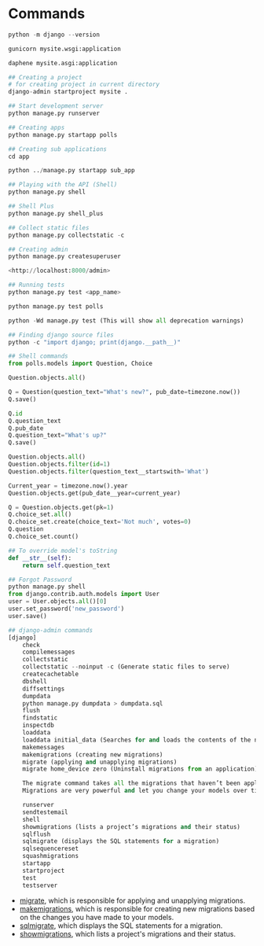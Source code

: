 # Commands

```python
python -m django --version

gunicorn mysite.wsgi:application

daphene mysite.asgi:application

## Creating a project
# for creating project in current directory
django-admin startproject mysite .

## Start development server
python manage.py runserver

## Creating apps
python manage.py startapp polls

## Creating sub applications
cd app

python ../manage.py startapp sub_app

## Playing with the API (Shell)
python manage.py shell

## Shell Plus
python manage.py shell_plus

## Collect static files
python manage.py collectstatic -c

## Creating admin
python manage.py createsuperuser

<http://localhost:8000/admin>

## Running tests
python manage.py test <app_name>

python manage.py test polls

python -Wd manage.py test (This will show all deprecation warnings)

## Finding django source files
python -c "import django; print(django.__path__)"

## Shell commands
from polls.models import Question, Choice

Question.objects.all()

Q = Question(question_text="What's new?", pub_date=timezone.now())
Q.save()

Q.id
Q.question_text
Q.pub_date
Q.question_text="What's up?"
Q.save()

Question.objects.all()
Question.objects.filter(id=1)
Question.objects.filter(question_text__startswith='What')

Current_year = timezone.now().year
Question.objects.get(pub_date__year=current_year)

Q = Question.objects.get(pk=1)
Q.choice_set.all()
Q.choice_set.create(choice_text='Not much', votes=0)
Q.question
Q.choice_set.count()

## To override model's toString
def __str__(self):
    return self.question_text

## Forgot Password
python manage.py shell
from django.contrib.auth.models import User
user = User.objects.all()[0]
user.set_password('new_password')
user.save()

## django-admin commands
[django]
    check
    compilemessages
    collectstatic
    collectstatic --noinput -c (Generate static files to serve)
    createcachetable
    dbshell
    diffsettings
    dumpdata
    python manage.py dumpdata > dumpdata.sql
    flush
    findstatic
    inspectdb
    loaddata
    loaddata initial_data (Searches for and loads the contents of the named fixture into the database)
    makemessages
    makemigrations (creating new migrations)
    migrate (applying and unapplying migrations)
    migrate home_device zero (Uninstall migrations from an application)

    The migrate command takes all the migrations that haven’t been applied (Django tracks which ones are applied using a special table in your database called django_migrations) and runs them against your database - essentially, synchronizing the changes you made to your models with the schema in the database.
    Migrations are very powerful and let you change your models over time, as you develop your project, without the need to delete your database or tables and make new ones - it specializes in upgrading your database live, without losing data.

    runserver
    sendtestemail
    shell
    showmigrations (lists a project’s migrations and their status)
    sqlflush
    sqlmigrate (displays the SQL statements for a migration)
    sqlsequencereset
    squashmigrations
    startapp
    startproject
    test
    testserver
```

- [migrate](https://docs.djangoproject.com/en/3.2/ref/django-admin/#django-admin-migrate), which is responsible for applying and unapplying migrations.
- [makemigrations](https://docs.djangoproject.com/en/3.2/ref/django-admin/#django-admin-makemigrations), which is responsible for creating new migrations based on the changes you have made to your models.
- [sqlmigrate](https://docs.djangoproject.com/en/3.2/ref/django-admin/#django-admin-sqlmigrate), which displays the SQL statements for a migration.
- [showmigrations](https://docs.djangoproject.com/en/3.2/ref/django-admin/#django-admin-showmigrations), which lists a project's migrations and their status.

